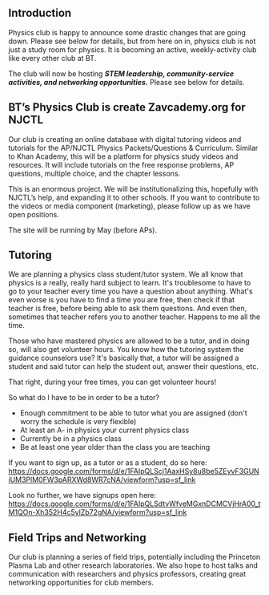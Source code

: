 ## Introduction
Physics club is happy to announce some drastic changes that are going down. Please see below for details, but from here on in, physics club is not just a study room for physics. It is becoming an active, weekly-activity club like every other club at BT.

The club will now be hosting **_STEM leadership, community-service activities, and 
networking opportunities._** Please see below for details.

## BT’s Physics Club is create Zavcademy.org for NJCTL
Our club is creating an online database with digital tutoring videos and tutorials for the AP/NJCTL Physics Packets/Questions & Curriculum. Similar to Khan Academy, this will be a platform for physics study videos and resources. It will include tutorials on the free response problems, AP questions, multiple choice, and the chapter lessons.

This is an enormous project. We will be institutionalizing this, hopefully with NJCTL’s help, and expanding it to other schools. If you want to contribute to the videos or media component (marketing), please follow up as we have open positions. 

The site will be running by May (before APs).

## Tutoring

We are planning a physics class student/tutor system. We all know that physics is a really, really hard subject to learn. It's troublesome to have to go to your teacher every time you have a question about anything. What's even worse is you have to find a time you are free, then check if that teacher is free, before being able to ask them questions. And even then, sometimes that teacher refers you to another teacher. Happens to me all the time.

Those who have mastered physics are allowed to be a tutor, and in doing so, will also get volunteer hours. You know how the tutoring system the guidance counselors use? It's basically that, a tutor will be assigned a student and said tutor can help the student out, answer their questions, etc.

That right, during your free times, you can get volunteer hours!

So what do I have to be in order to be a tutor?

- Enough commitment to be able to tutor what you are assigned (don't worry the schedule is very flexible)
- At least an A- in physics your current physics class
- Currently be in a physics class
- Be at least one year older than the class you are teaching

If you want to sign up, as a tutor or as a student, do so here: https://docs.google.com/forms/d/e/1FAIpQLScj1AaxHSy8u8be5ZEyvF3GUNiUM3PlM0FW3pARXWd8WR7cNA/viewform?usp=sf_link

Look no further, we have signups open here: https://docs.google.com/forms/d/e/1FAIpQLSdtvWfveMGxnDCMCVjHrA00_tM1QOn-Xh352H4c5ylZb72gNA/viewform?usp=sf_link

## Field Trips and Networking
Our club is planning a series of field trips, potentially including the Princeton Plasma Lab and other research laboratories. We also hope to host talks and communication with researchers and physics professors, creating great networking opportunities for club members. 
